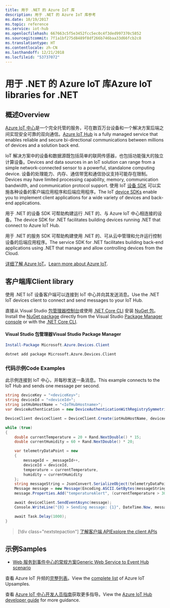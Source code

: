 ```yaml
---
title: 用于 .NET 的 Azure IoT 库
description: 用于 .NET 的 Azure IoT 库参考
ms.date: 10/19/2017
ms.topic: reference
ms.service: iot-hub
ms.openlocfilehash: 667663c5f5e3452fcc5ec0c4f3ded997370c5852
ms.sourcegitcommit: 7f1a1bf275d8489f8df266b746baa33d66fcb2c8
ms.translationtype: HT
ms.contentlocale: zh-CN
ms.lasthandoff: 12/21/2018
ms.locfileid: "53737072"
---
```

# <a name="azure-iot-libraries-for-net"></a><span data-ttu-id="d4897-103">用于 .NET 的 Azure IoT 库</span><span class="sxs-lookup"><span data-stu-id="d4897-103">Azure IoT libraries for .NET</span></span>

## <a name="overview"></a><span data-ttu-id="d4897-104">概述</span><span class="sxs-lookup"><span data-stu-id="d4897-104">Overview</span></span>

<span data-ttu-id="d4897-105">[Azure IoT 中心](https://azure.microsoft.com/services/iot-hub/)是一个完全托管的服务，可在数百万台设备和一个解决方案后端之间实现安全可靠的双向通信。</span><span class="sxs-lookup"><span data-stu-id="d4897-105">[Azure IoT Hub](https://azure.microsoft.com/services/iot-hub/) is a fully managed service that enables reliable and secure bi-directional communications between millions of devices and a solution back end.</span></span>

<span data-ttu-id="d4897-106">IoT 解决方案中的设备和数据源既包括简单的联网传感器，也包括功能强大的独立计算设备。</span><span class="sxs-lookup"><span data-stu-id="d4897-106">Devices and data sources in an IoT solution can range from a simple network-connected sensor to a powerful, standalone computing device.</span></span> <span data-ttu-id="d4897-107">设备的处理能力、内存、通信带宽和通信协议支持可能存在限制。</span><span class="sxs-lookup"><span data-stu-id="d4897-107">Devices may have limited processing capability, memory, communication bandwidth, and communication protocol support.</span></span> <span data-ttu-id="d4897-108">使用 IoT [设备 SDK](https://docs.microsoft.com/azure/iot-hub/iot-hub-devguide-sdks) 可以实施各种设备的客户端应用程序和后端应用程序。</span><span class="sxs-lookup"><span data-stu-id="d4897-108">The IoT [device SDKs](https://docs.microsoft.com/azure/iot-hub/iot-hub-devguide-sdks) enable you to implement client applications for a wide variety of devices and back-end applications.</span></span>

<span data-ttu-id="d4897-109">用于 .NET 的设备 SDK 可帮助构建运行 .NET 的、与 Azure IoT 中心相连接的设备。</span><span class="sxs-lookup"><span data-stu-id="d4897-109">The device SDK for .NET facilitates building devices running .NET that connect to Azure IoT Hub.</span></span>

<span data-ttu-id="d4897-110">用于 .NET 的服务 SDK 可帮助构建使用 .NET 的、可从云中管理和允许运行控制设备的后端应用程序。</span><span class="sxs-lookup"><span data-stu-id="d4897-110">The service SDK for .NET facilitates building back-end applications using .NET that manage and allow controlling devices from the Cloud.</span></span>

<span data-ttu-id="d4897-111">[详细了解 Azure IoT](https://docs.microsoft.com/azure/iot-hub/)。</span><span class="sxs-lookup"><span data-stu-id="d4897-111">[Learn more about Azure IoT](https://docs.microsoft.com/azure/iot-hub/).</span></span>


## <a name="client-library"></a><span data-ttu-id="d4897-112">客户端库</span><span class="sxs-lookup"><span data-stu-id="d4897-112">Client library</span></span>

<span data-ttu-id="d4897-113">使用 .NET IoT 设备客户端可以连接到 IoT 中心并向其发送消息。</span><span class="sxs-lookup"><span data-stu-id="d4897-113">Use the .NET IoT devices client to connect and send messages to your IoT Hub.</span></span>

<span data-ttu-id="d4897-114">直接从 Visual Studio [包管理器控制台][PackageManager]或使用 [.NET Core CLI][DotNetCLI] 安装 [NuGet 包]( https://www.nuget.org/packages/Microsoft.Azure.Devices.Client)。</span><span class="sxs-lookup"><span data-stu-id="d4897-114">Install the [NuGet package]( https://www.nuget.org/packages/Microsoft.Azure.Devices.Client) directly from the Visual Studio [Package Manager console][PackageManager] or with the [.NET Core CLI][DotNetCLI].</span></span>

#### <a name="visual-studio-package-manager"></a><span data-ttu-id="d4897-115">Visual Studio 包管理器</span><span class="sxs-lookup"><span data-stu-id="d4897-115">Visual Studio Package Manager</span></span>

```powershell
Install-Package Microsoft.Azure.Devices.Client
```

```bash
dotnet add package Microsoft.Azure.Devices.Client
```
### <a name="code-examples"></a><span data-ttu-id="d4897-116">代码示例</span><span class="sxs-lookup"><span data-stu-id="d4897-116">Code Examples</span></span> 

<span data-ttu-id="d4897-117">此示例连接到 IoT 中心，并每秒发送一条消息。</span><span class="sxs-lookup"><span data-stu-id="d4897-117">This example connects to the IoT Hub and sends one message per second.</span></span>

```csharp
string deviceKey = "<deviceKey>";
string deviceId = "<deviceId>";
string iotHubHostName = "<IoTHubHostname>";
var deviceAuthentication = new DeviceAuthenticationWithRegistrySymmetricKey(deviceId, deviceKey);

DeviceClient deviceClient = DeviceClient.Create(iotHubHostName, deviceAuthentication, TransportType.Mqtt);

while (true)
{
    double currentTemperature = 20 + Rand.NextDouble() * 15;
    double currentHumidity = 60 + Rand.NextDouble() * 20;

    var telemetryDataPoint = new
    {
        messageId = _messageId++,
        deviceId = deviceId,
        temperature = currentTemperature,
        humidity = currentHumidity
    };
    string messageString = JsonConvert.SerializeObject(telemetryDataPoint);
    Message message = new Message(Encoding.ASCII.GetBytes(messageString));
    message.Properties.Add("temperatureAlert", (currentTemperature > 30) ? "true" : "false");

    await deviceClient.SendEventAsync(message);
    Console.WriteLine("{0} > Sending message: {1}", DateTime.Now, messageString);

    await Task.Delay(1000);
}
```


> [!div class="nextstepaction"]
> [<span data-ttu-id="d4897-118">了解客户端 API</span><span class="sxs-lookup"><span data-stu-id="d4897-118">Explore the client APIs</span></span>](/dotnet/api/overview/azure/iot/client)

## <a name="samples"></a><span data-ttu-id="d4897-119">示例</span><span class="sxs-lookup"><span data-stu-id="d4897-119">Samples</span></span>

- [<span data-ttu-id="d4897-120">Web 服务到事件中心的常规方案</span><span class="sxs-lookup"><span data-stu-id="d4897-120">Generic Web Service to Event Hub scenario</span></span>](https://azure.microsoft.com/resources/samples/event-hubs-dotnet-importfromweb/)

<span data-ttu-id="d4897-121">查看 Azure IoT 升频的[完整列表](https://azure.microsoft.com/resources/samples/?platform=dotnet&service=iot-hub)。</span><span class="sxs-lookup"><span data-stu-id="d4897-121">View the [complete list](https://azure.microsoft.com/resources/samples/?platform=dotnet&service=iot-hub) of Azure IoT Upsamples.</span></span>

<span data-ttu-id="d4897-122">查看 [Azure IoT 中心开发人员指南](https://docs.microsoft.com/azure/iot-hub/iot-hub-devguide)获取更多指导。</span><span class="sxs-lookup"><span data-stu-id="d4897-122">View the [Azure IoT Hub developer guide](https://docs.microsoft.com/azure/iot-hub/iot-hub-devguide) for more guidance.</span></span>

[PackageManager]: https://docs.microsoft.com/nuget/tools/package-manager-console
[DotNetCLI]: https://docs.microsoft.com/dotnet/core/tools/dotnet-add-package
